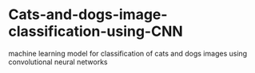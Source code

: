 # Cats-and-dogs-image-classification-using-CNN
machine learning model for classification of cats and dogs images using convolutional neural networks
